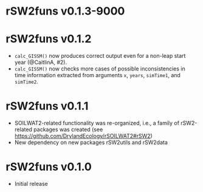 # rSW2funs v0.1.3-9000

# rSW2funs v0.1.2
* `calc_GISSM()` now produces correct output even for a non-leap start year
  (@CaitlinA, #2).
* `calc_GISSM()` now checks more cases of possible inconsistencies
  in time information extracted from
  arguments `x`, `years`, `simTime1`, and `simTime2`.


# rSW2funs v0.1.1
* SOILWAT2-related functionality was re-organized, i.e.,
  a family of rSW2-related packages was created
  (see https://github.com/DrylandEcology/rSOILWAT2#rSW2)
* New dependency on new packages rSW2utils and rSW2data


# rSW2funs v0.1.0
* Initial release


